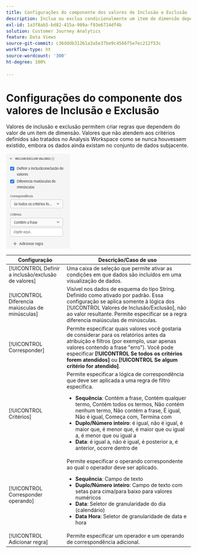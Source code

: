 ```yaml
---
title: Configurações do componente dos valores de Inclusão e Exclusão
description: Inclua ou exclua condicionalmente um item de dimensão dependendo de seu valor.
exl-id: 1a3f8ab5-bd82-415a-989a-f93e6714df4b
solution: Customer Journey Analytics
feature: Data Views
source-git-commit: c36dddb31261a3a5e37be9c4566f5e7ec212f53c
workflow-type: ht
source-wordcount: '300'
ht-degree: 100%

---
```


# Configurações do componente dos valores de Inclusão e Exclusão

Valores de inclusão e exclusão permitem criar regras que dependem do valor de um item de dimensão. Valores que não atendem aos critérios definidos são tratados no Analysis Workspace como se nunca houvessem existido, embora os dados ainda existam no conjunto de dados subjacente.

![Inclusão e exclusão](../assets/include-exclude.png)

| Configuração | Descrição/Caso de uso |
| --- | --- |
| [!UICONTROL Definir a inclusão/exclusão de valores] | Uma caixa de seleção que permite ativar as condições em que dados são incluídos em uma visualização de dados. |
| [!UICONTROL Diferencia maiúsculas de minúsculas] | Visível nos dados de esquema do tipo String. Definido como ativado por padrão. Essa configuração se aplica somente à lógica dos [!UICONTROL Valores de Inclusão/Exclusão], não ao valor resultante. Permite especificar se a regra diferencia maiúsculas de minúsculas. |
| [!UICONTROL Corresponder] | Permite especificar quais valores você gostaria de considerar para os relatórios antes da atribuição e filtros (por exemplo, usar apenas valores contendo a frase &quot;erro&quot;). Você pode especificar **[!UICONTROL Se todos os critérios forem atendidos]** ou **[!UICONTROL Se algum critério for atendido]**. |
| [!UICONTROL Critérios] | Permite especificar a lógica de correspondência que deve ser aplicada a uma regra de filtro específica.<ul><li>**Sequência**: Contém a frase, Contém qualquer termo, Contém todos os termos, Não contém nenhum termo, Não contém a frase, É igual, Não é igual, Começa com, Termina com</li><li>**Duplo/Número inteiro**: é igual, não é igual, é maior que, é menor que, é maior que ou igual a, é menor que ou igual a</li><li>**Data**: é igual a, não é igual, é posterior a, é anterior, ocorre dentro de</li></ul> |
| [!UICONTROL Corresponder operando] | Permite especificar o operando correspondente ao qual o operador deve ser aplicado.<ul><li>**Sequência**: Campo de texto</li><li>**Duplo/Número inteiro**: Campo de texto com setas para cima/para baixo para valores numéricos</li><li>**Data**: Seletor de granularidade do dia (calendário)</li><li>**Data Hora**: Seletor de granularidade de data e hora</li></ul> |
| [!UICONTROL Adicionar regra] | Permite especificar um operador e um operando de correspondência adicional. |
